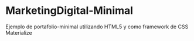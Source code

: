 # MarketingDigital-Minimal
Ejemplo de portafolio-minimal utilizando HTML5 y como framework de CSS Materialize
